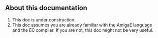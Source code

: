 ## About this documentation
1. This doc is under construction.
2. This doc assumes you are already familiar with the AmigaE language
   and the EC compiler. If you are not, this doc might not be very useful.